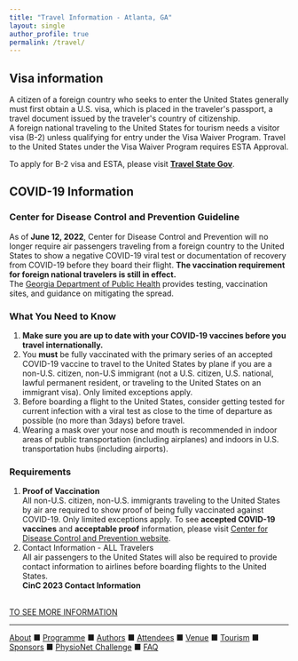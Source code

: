 ```yaml
---
title: "Travel Information - Atlanta, GA"
layout: single
author_profile: true
permalink: /travel/
---
```

## Visa information
A citizen of a foreign country who seeks to enter the United States generally must first obtain a U.S. visa, which is placed in the traveler's passport, a travel document issued by the traveler's country of citizenship.\
A foreign national traveling to the United States for tourism needs a visitor visa (B-2) unless qualifying for entry under the Visa Waiver Program. Travel to the United States under the Visa Waiver Program requires ESTA Approval.

To apply for B-2 visa and ESTA, please visit **[Travel State Gov](https://travel.state.gov/content/travel/en/us-visas/tourism-visit.html)**.

## <a name="covid"></a>COVID-19 Information
### Center for Disease Control and Prevention Guideline
As of **June 12, 2022**, Center for Disease Control and Prevention will no longer require air passengers traveling from a foreign country to the United States to show a negative COVID-19 viral test or documentation of recovery from COVID-19 before they board their flight. **The vaccination requirement for foreign national travelers is still in effect.**\
The [Georgia Department of Public Health](https://dph.georgia.gov/) provides testing, vaccination sites, and guidance on mitigating the spread.
### What You Need to Know
1. **Make sure you are up to date with your COVID-19 vaccines before you travel internationally.**
2. You **must** be fully vaccinated with the primary series of an accepted COVID-19 vaccine to travel to the United States by plane if you are a non-U.S. citizen, non-U.S immigrant (not a U.S. citizen, U.S. national, lawful permanent resident, or traveling to the United States on an immigrant visa). Only limited exceptions apply.
3. Before boarding a flight to the United States, consider getting tested for current infection with a viral test as close to the time of departure as possible (no more than 3days) before travel.
4. Wearing a mask over your nose and mouth is recommended in indoor areas of public transportation (including airplanes) and indoors in U.S. transportation hubs (including airports).

### Requirements
1. **Proof of Vaccination**\
All non-U.S. citizen, non-U.S. immigrants traveling to the United States by air are required to show proof of being fully vaccinated against COVID-19. Only limited exceptions apply. To see **accepted COVID-19 vaccines** and **acceptable proof** information, please visit [Center for Disease Control and Prevention website](https://www.cdc.gov/coronavirus/2019-ncov/travelers/proof-of-vaccination.html#:~:text=Top%20of%20Page-,Accepted%20COVID%2D19%20Vaccines,-Accepted%20COVID%2D19).
2. Contact Information - ALL Travelers\
All air passengers to the United States will also be required to provide contact information to airlines before boarding flights to the United States.\
**CinC 2023 Contact Information**

<br><a href="https://www.cdc.gov/coronavirus/2019-ncov/travelers/noncitizens-US-air-travel.html" class="btn btn--info" target="_blank">TO SEE MORE INFORMATION</a>

---

[About](../about/) &#9632; [Programme](../programme/) &#9632; [Authors](../authors) &#9632; [Attendees](../attendees/) &#9632; [Venue](../venue/) &#9632; [Tourism](../tourism/) &#9632; [Sponsors](../sponsors/) &#9632; [PhysioNet Challenge](../challenge/) &#9632; [FAQ](../faq/)
